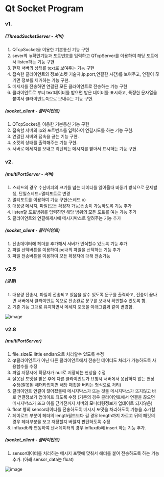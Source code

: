 # Qt Socket Program
### v1.

##### (ThreadSocketServer - 서버)

1. QTcpSocket을 이용한 기본통신 기능 구현
2. sever의 ip확인기능과  포트번호를 입력하고 QTcpServer를 이용하여 해당 포트에서 listen하는 기능 구현
3. 현재 서버의 상태를 text로 보여주는 기능 구현
4. 접속한 클라이언트의 정보(소켓 기술자,ip,port,연결한 시간)를 보여주고, 연결이 끊기면 정보를 제거하는 기능 구현.
5. 메세지를 전송하면 연결된 모든 클라이언트로 전송하는 기능 구현
6. 클라이언트로 부터 text데이터를 받으면 받은 데이터를 표시하고, 특정한 문자열을 붙여서 클라이언트쪽으로 보내주는 기능 구현.

##### (socket_client -  클라이언트)

1. QTcpSocket을 이용한 기본통신 기능 구현
2. 접속할 서버의 ip와 포트번호를 입력하여 연결시도를 하는 기능 구현.
3. 연결된 서버와 접속을 끊는 기능 구현.
4. 소켓의 상태를 출력해주는 기능 구현.
5. 서버로 메세지를 보내고 리턴되는 메시지를 받아서 표시하는 기능 구현.

### v2.

##### (multiPortServer - 서버)

1. 스레드의 경우 수신버퍼의 크기를 넘는 데이터를 읽어올때 비동기 방식으로 문제발생, 단일스레드+멀티포트로 변경
2. 멀티포트를 이용하여 기능 구현(스레드 x)
3. 대용량 메시지, 파일(모든 확장자 가능)전송이 가능하도록 기능 추가
4. listen할 포트범위를 입력하면 해당 범위의 모든 포트를 여는 기능 추가
5. 클라이언트와 연결해제시에 메시지박스로 알려주는 기능 추가

##### (socket_client - 클라이언트)

1. 전송데이터에 헤더를 추가해서 서버가 인식할수 있도록 기능 추가
2. 파일 선택버튼을 이용하여 pc내의 파일을 선택하는 기능 추가
3. 파일 전송버튼을 이용하여 모든 확장자에 대해 전송가능

### v2.5

##### (공통)

1.  대용량 전송시, 파일이 전송되고 있음을 알수 있도록 문구를 출력하고, 전송이 끝나면 서버에서 클라이언트 쪽으로 전송완료 문구를 보내서 확인할수 있도록 함.
2. 기존 기능 그대로 유지하면서 메세지 포맷을 아래그림과 같이 변경함.

![image](https://user-images.githubusercontent.com/56991244/127982771-17d8cf63-26db-4671-9dcd-a8bae354d9bb.png)

### v2.8

##### (multiPortServer)

1. file_size도 little endian으로 처리할수 있도록 수정
2.  qt클라이언트가 아닌 다른 클라이언트에서 전송한 데이터도 처리가 가능하도록  사용함수를 수정
3. 파일 저장시에 확장자가 null로 저장되는 현상을 수정
4. 잘못된 포맷을 받은 후에 다른 클라이언트가 요청시 서버에서 응답하지 않는 현상 수정(잘못된 헤더타입이면 해당 패킷을 버리는 형식으로 처리)
5. 클라이언트 연결이 끊어졌을때 메시지박스가 뜨는 것을 메시지박스가 뜨지않고 바로 연결정보가 업데이트 되도록 수정
   (기존의 경우 클라이언트에서 연결을 끊으면 메시지박스가 뜨고 이를 닫기전까지 서버의 모니터링정보가 업데이트 되지않음)
6.  float 형의 sensor데이터를 전송하도록 메시지 포맷을 처리하도록 기능을 추가함
7.  페이로드 부분이 헤더의 length필드보다 길 경우 length까지 자르고 뒤의 패킷의 경우 헤더부분을 보고 저장할지 버릴지 판단하도록 수정
8.  influxdb와 연동하여 센서데이터의 경우 influxdb에 insert 하는 기능 추가.

##### (socket_client - 클라이언트)

1. sensor데이터를 처리하는 메시지 포맷에 맞춰서 헤더를 붙여 전송하도록 하는 기능 추가.
(아래 sensor_data는 float)

![image](https://user-images.githubusercontent.com/56991244/129166347-92856e69-570e-46ed-9170-8f876c305435.png)


